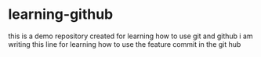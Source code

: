 # learning-github
this is a demo repository created for learning how to use git and github
i am writing this line for learning how to use the feature commit in the git hub
